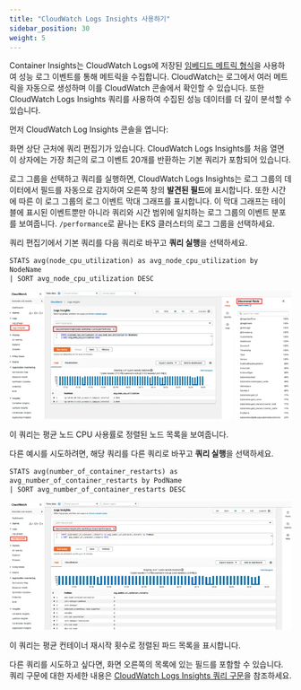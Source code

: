 ```yaml
---
title: "CloudWatch Logs Insights 사용하기"
sidebar_position: 30
weight: 5
---
```


Container Insights는 CloudWatch Logs에 저장된 [임베디드 메트릭 형식](https://docs.aws.amazon.com/AmazonCloudWatch/latest/monitoring/CloudWatch_Embedded_Metric_Format.html)을 사용하여 성능 로그 이벤트를 통해 메트릭을 수집합니다. CloudWatch는 로그에서 여러 메트릭을 자동으로 생성하며 이를 CloudWatch 콘솔에서 확인할 수 있습니다. 또한 CloudWatch Logs Insights 쿼리를 사용하여 수집된 성능 데이터를 더 깊이 분석할 수 있습니다.

먼저 CloudWatch Log Insights 콘솔을 엽니다:

<ConsoleButton url="https://console.aws.amazon.com/cloudwatch/home#logsV2:logs-insights" service="cloudwatch" label="Open CloudWatch console"/>

화면 상단 근처에 쿼리 편집기가 있습니다. CloudWatch Logs Insights를 처음 열면 이 상자에는 가장 최근의 로그 이벤트 20개를 반환하는 기본 쿼리가 포함되어 있습니다.

로그 그룹을 선택하고 쿼리를 실행하면, CloudWatch Logs Insights는 로그 그룹의 데이터에서 필드를 자동으로 감지하여 오른쪽 창의 **발견된 필드**에 표시합니다. 또한 시간에 따른 이 로그 그룹의 로그 이벤트 막대 그래프를 표시합니다. 이 막대 그래프는 테이블에 표시된 이벤트뿐만 아니라 쿼리와 시간 범위에 일치하는 로그 그룹의 이벤트 분포를 보여줍니다. `/performance`로 끝나는 EKS 클러스터의 로그 그룹을 선택하세요.

쿼리 편집기에서 기본 쿼리를 다음 쿼리로 바꾸고 **쿼리 실행**을 선택하세요.

```text
STATS avg(node_cpu_utilization) as avg_node_cpu_utilization by NodeName
| SORT avg_node_cpu_utilization DESC
```

![Query1](./assets/query1.webp)

이 쿼리는 평균 노드 CPU 사용률로 정렬된 노드 목록을 보여줍니다.

다른 예시를 시도하려면, 해당 쿼리를 다른 쿼리로 바꾸고 **쿼리 실행**을 선택하세요.

```text
STATS avg(number_of_container_restarts) as avg_number_of_container_restarts by PodName
| SORT avg_number_of_container_restarts DESC
```

![Query2](./assets/query2.webp)

이 쿼리는 평균 컨테이너 재시작 횟수로 정렬된 파드 목록을 표시합니다.

다른 쿼리를 시도하고 싶다면, 화면 오른쪽의 목록에 있는 필드를 포함할 수 있습니다. 쿼리 구문에 대한 자세한 내용은 [CloudWatch Logs Insights 쿼리 구문](https://docs.aws.amazon.com/AmazonCloudWatch/latest/logs/CWL_QuerySyntax.html)을 참조하세요.